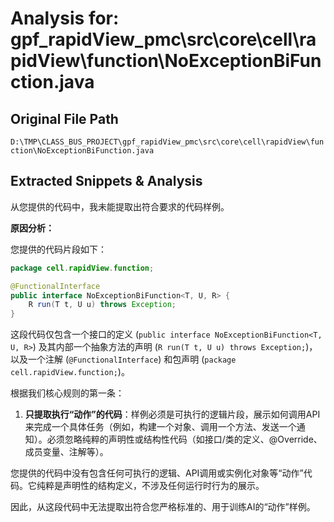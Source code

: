 # Analysis for: gpf_rapidView_pmc\src\core\cell\rapidView\function\NoExceptionBiFunction.java

## Original File Path
`D:\TMP\CLASS_BUS_PROJECT\gpf_rapidView_pmc\src\core\cell\rapidView\function\NoExceptionBiFunction.java`

## Extracted Snippets & Analysis
从您提供的代码中，我未能提取出符合要求的代码样例。

**原因分析：**

您提供的代码片段如下：
```java
package cell.rapidView.function;

@FunctionalInterface
public interface NoExceptionBiFunction<T, U, R> {
    R run(T t, U u) throws Exception;
}
```

这段代码仅包含一个接口的定义 (`public interface NoExceptionBiFunction<T, U, R>`) 及其内部一个抽象方法的声明 (`R run(T t, U u) throws Exception;`)，以及一个注解 (`@FunctionalInterface`) 和包声明 (`package cell.rapidView.function;`)。

根据我们核心规则的第一条：
1.  **只提取执行“动作”的代码**：样例必须是可执行的逻辑片段，展示如何调用API来完成一个具体任务（例如，构建一个对象、调用一个方法、发送一个通知）。必须忽略纯粹的声明性或结构性代码（如接口/类的定义、@Override、成员变量、注解等）。

您提供的代码中没有包含任何可执行的逻辑、API调用或实例化对象等“动作”代码。它纯粹是声明性的结构定义，不涉及任何运行时行为的展示。

因此，从这段代码中无法提取出符合您严格标准的、用于训练AI的“动作”样例。